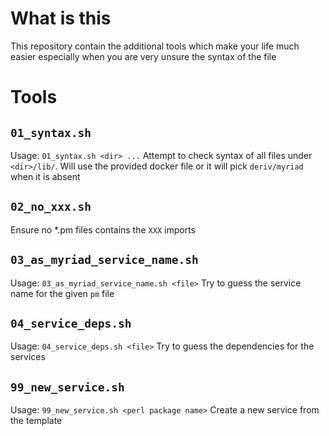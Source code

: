 # What is this
This repository contain the additional tools which make your life much easier especially when you are
very unsure the syntax of the file

# Tools
## `01_syntax.sh`
Usage: `01_syntax.sh <dir> ...`
Attempt to check syntax of all files under `<dir>/lib/`. Will use the provided docker file
or it will pick `deriv/myriad` when it is absent
## `02_no_xxx.sh`
Ensure no *.pm files contains the `XXX` imports
## `03_as_myriad_service_name.sh`
Usage: `03_as_myriad_service_name.sh <file>`
Try to guess the service name for the given `pm` file
## `04_service_deps.sh`
Usage: `04_service_deps.sh <file>`
Try to guess the dependencies for the services
## `99_new_service.sh`
Usage:  `99_new_service.sh <perl package name>`
Create a new service from the template